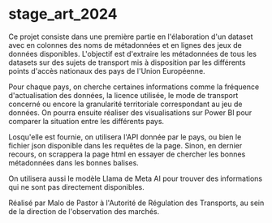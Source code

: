 # stage_art_2024

Ce projet  consiste dans une première partie en l'élaboration d'un dataset avec en colonnes des noms de métadonnées et en lignes des jeux de données disponibles. L'objectif est d'extraire les métadonnées de tous les datasets sur des sujets de transport mis à disposition par les différents points d'accès nationaux des pays de l'Union Européenne.

Pour chaque pays, on cherche certaines informations comme la fréquence d'actualisation des données, la licence utilisée, le mode de transport concerné ou encore la granularité territoriale correspondant au jeu de données. On pourra ensuite réaliser des visualisations sur Power BI pour comparer la situation entre les différents pays.

Losqu'elle est fournie, on utilisera l'API donnée par le pays, ou bien le fichier json disponible dans les requêtes de la page. Sinon, en dernier recours, on scrappera la page html en essayer de chercher les bonnes métadonnées dans les bonnes balises.

On utilisera aussi le modèle Llama de Meta AI pour trouver des informations qui ne sont pas directement disponibles.


Réalisé par Malo de Pastor à l'Autorité de Régulation des Transports, au sein de la direction de l'observation des marchés.
